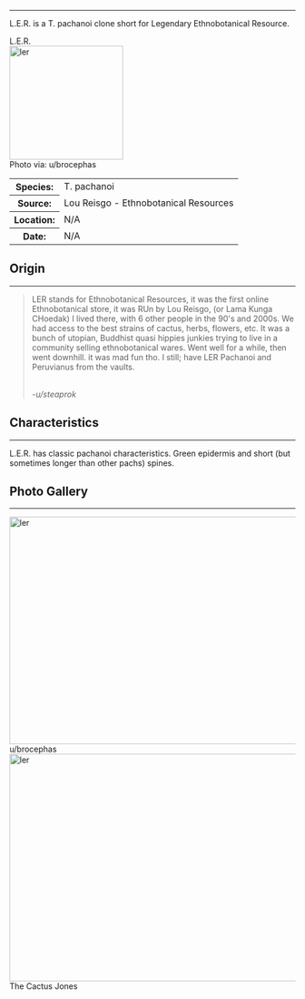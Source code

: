 <hr>

L.E.R. is a T. pachanoi clone short for Legendary Ethnobotanical Resource.


<div class="infobox">
<div class="infobox-title">L.E.R.</div>
<div class="infobox-image">
<img src="./ler1.webp" alt="ler" width="200">

<div class="infobox-credit">
    Photo via: u/brocephas
</div>

</div>
<table class="infobox-table">
<tr>
    <th class="parameter-title">Species: </th>
    <td>T. pachanoi</td>
</tr>
<tr>
    <th class="parameter-title">Source: </th>
    <td>
        Lou Reisgo - Ethnobotanical Resources
    </td>
</tr>
<tr>
    <th class="parameter-title" >Location: </th>
    <td>N/A</td>
</tr>
<tr>
    <th class="parameter-title">Date: </th>
    <td>N/A</td>
</tr>
</table>
<!-- <div class="infobox-title">Aliases</div> -->
<!-- <ul class="infobox-table">
    <li class="alias-name">Ogun</li>
</ul> -->
</div>



## Origin
<hr>

<blockquote>
LER stands for Ethnobotanical Resources, it was the first online Ethnobotanical store, it was RUn by Lou Reisgo, (or Lama Kunga CHoedak) I lived there, with 6 other people in the 90's and 2000s. We had access to the best strains of cactus, herbs, flowers, etc. It was a bunch of utopian, Buddhist quasi hippies junkies trying to live in a community selling ethnobotanical wares. Went well for a while, then went downhill. it was mad fun tho. I still; have LER Pachanoi and Peruvianus from the vaults. <br><br>
 
-<em>u/steaprok</em>
</blockquote>

## Characteristics 
<hr>

L.E.R. has classic pachanoi characteristics. Green epidermis and short (but sometimes longer than other pachs) spines.


## Photo Gallery
<hr>  

<div class="gallery-container">
<div class="gallery">
  <a target="_blank" href="./ler2.webp">
    <img src="./ler2.webp" alt="ler" width="600" height="400">
  </a>
  <div class="desc">u/brocephas</div>
</div>

<div class="gallery">
  <a target="_blank" href="./ler3.webp">
    <img src="./ler3.webp" alt="ler" width="600" height="400">
  </a>
  <div class="desc">The Cactus Jones</div>
</div>



</div>